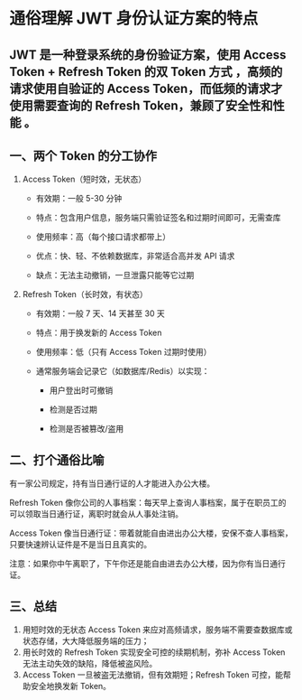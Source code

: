 # 通俗理解 JWT 身份认证方案的特点

## JWT 是一种登录系统的身份验证方案，使用 Access Token + Refresh Token 的双 Token 方式 ，高频的请求使用自验证的 Access Token，而低频的请求才使用需要查询的 Refresh Token，兼顾了安全性和性能 。

## 一、两个 Token 的分工协作

1. Access Token（短时效，无状态）

   - 有效期：一般 5-30 分钟

   - 特点：包含用户信息，服务端只需验证签名和过期时间即可，无需查库

   - 使用频率：高（每个接口请求都带上）

   - 优点：快、轻、不依赖数据库，非常适合高并发 API 请求

   - 缺点：无法主动撤销，一旦泄露只能等它过期

2. Refresh Token（长时效，有状态）

   - 有效期：一般 7 天、14 天甚至 30 天

   - 特点：用于换发新的 Access Token

   - 使用频率：低（只有 Access Token 过期时使用）

   - 通常服务端会记录它（如数据库/Redis）以实现：

     - 用户登出时可撤销

     - 检测是否过期

     - 检测是否被篡改/盗用

## 二、打个通俗比喻

有一家公司规定，持有当日通行证的人才能进入办公大楼。

Refresh Token 像你公司的人事档案：每天早上查询人事档案，属于在职员工的可以领取当日通行证，离职时就会从人事处注销。

Access Token 像当日通行证：带着就能自由进出办公大楼，安保不查人事档案，只要快速辨认证件是不是当日且真实的。

注意：如果你中午离职了，下午你还是能自由进去办公大楼，因为你有当日通行证。

## 三、总结

1. 用短时效的无状态 Access Token 来应对高频请求，服务端不需要查数据库或状态存储，大大降低服务端的压力；
2. 用长时效的 Refresh Token 实现安全可控的续期机制，弥补 Access Token 无法主动失效的缺陷，降低被盗风险。
3. Access Token 一旦被盗无法撤销，但有效期短；Refresh Token 可控，能帮助安全地换发新 Token。

